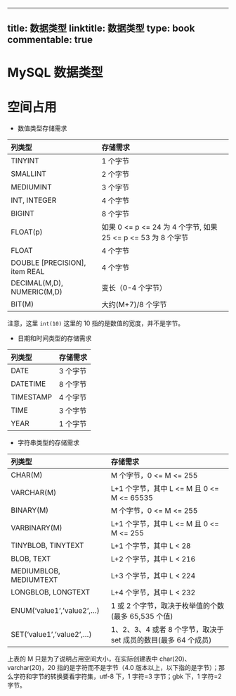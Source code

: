 
---
title: 数据类型
linktitle: 数据类型
type: book
commentable: true
---

# MySQL 数据类型

# 空间占用

- 数值类型存储需求

| 列类型                        | 存储需求                                                      |
| :---------------------------- | :------------------------------------------------------------ |
| TINYINT                       | 1 个字节                                                      |
| SMALLINT                      | 2 个字节                                                      |
| MEDIUMINT                     | 3 个字节                                                      |
| INT, INTEGER                  | 4 个字节                                                      |
| BIGINT                        | 8 个字节                                                      |
| FLOAT(p)                      | 如果 0 <= p <= 24 为 4 个字节, 如果 25 <= p <= 53 为 8 个字节 |
| FLOAT                         | 4 个字节                                                      |
| DOUBLE [PRECISION], item REAL | 4 个字节                                                      |
| DECIMAL(M,D), NUMERIC(M,D)    | 变长（0-4 个字节）                                            |
| BIT(M)                        | 大约(M+7)/8 个字节                                            |

注意，这里 `int(10)` 这里的 10 指的是数值的宽度，并不是字节。

- 日期和时间类型的存储需求

| 列类型    | 存储需求 |
| :-------- | :------- |
| DATE      | 3 个字节 |
| DATETIME  | 8 个字节 |
| TIMESTAMP | 4 个字节 |
| TIME      | 3 个字节 |
| YEAR      | 1 个字节 |

- 字符串类型的存储需求

| 列类型                    | 存储需求                                                        |
| :------------------------ | :-------------------------------------------------------------- |
| CHAR(M)                   | M 个字节，0 <= M <= 255                                         |
| VARCHAR(M)                | L+1 个字节，其中 L <= M 且 0 <= M <= 65535                      |
| BINARY(M)                 | M 个字节，0 <= M <= 255                                         |
| VARBINARY(M)              | L+1 个字节，其中 L <= M 且 0 <= M <= 255                        |
| TINYBLOB, TINYTEXT        | L+1 个字节，其中 L < 28                                         |
| BLOB, TEXT                | L+2 个字节，其中 L < 216                                        |
| MEDIUMBLOB, MEDIUMTEXT    | L+3 个字节，其中 L < 224                                        |
| LONGBLOB, LONGTEXT        | L+4 个字节，其中 L < 232                                        |
| ENUM(‘value1’,’value2’,…) | 1 或 2 个字节，取决于枚举值的个数(最多 65,535 个值)             |
| SET(‘value1’,’value2’,…)  | 1、2、3、4 或者 8 个字节，取决于 set 成员的数目(最多 64 个成员) |

上表的 M 只是为了说明占用空间大小，在实际创建表中 char(20)、varchar(20)，20 指的是字符而不是字节（4.0 版本以上，以下指的是字节）；那么字符和字节的转换要看字符集，utf-8 下，1 字符=3 字节；gbk 下，1 字符=2 字节。

    